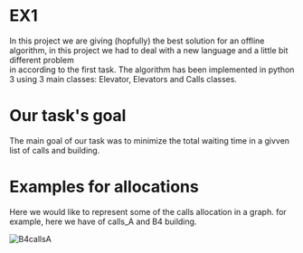 # EX1
In this project we are giving (hopfully) the best solution for an offline algorithm,
in this project we had to deal with a new language and a little bit different problem   
in according to the first task. 
The algorithm has been implemented in python 3 using 3 main classes: Elevator, Elevators
and Calls classes.

# Our task's goal
The main goal of our task was to minimize the total waiting time in a givven list of calls
and building.

#












# Examples for allocations

Here we would like to represent some of the calls allocation in a graph.
for example, here we have of calls_A and B4 building.

![B4callsA](https://user-images.githubusercontent.com/87694635/142169228-e1d677fe-37e8-461b-980c-0a25fcaa018b.png)
 
